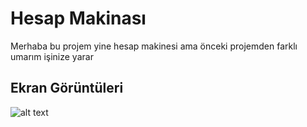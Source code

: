 <h1>Hesap Makinası </h1>
Merhaba bu projem yine hesap makinesi ama önceki projemden farklı umarım işinize yarar

<h2> Ekran Görüntüleri </h2>

![alt text](screen.gif)

